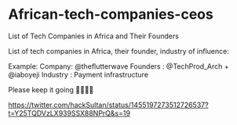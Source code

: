 # African-tech-companies-ceos
List of Tech Companies in Africa and Their Founders 

List of tech companies in Africa, their founder, industry of influence:

Example: 
Company: @theflutterwave 
Founders : @TechProd_Arch  + @iaboyeji 
Industry : Payment infrastructure 

Please keep it going 🙏🏽🙏🏽

https://twitter.com/hackSultan/status/1455197273512726537?t=Y25TQDVzLX939SSX88NPrQ&s=19
